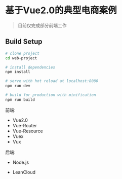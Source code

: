 # 基于Vue2.0的典型电商案例

> 目前仅完成部分前端工作



## Build Setup

``` bash
# clone project
cd web-project

# install dependencies
npm install

# serve with hot reload at localhost:8080
npm run dev

# build for production with minification
npm run build
```
前端:

- Vue2.0
- Vue-Router
- Vue-Resource
- Vuex
- Vux

后端:

- Node.js

- LeanCloud

  ​
